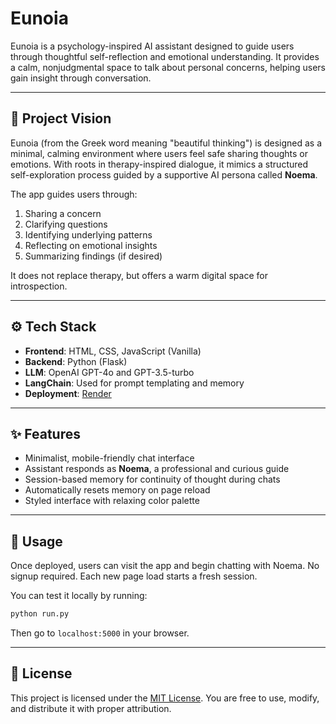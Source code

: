 # Eunoia

Eunoia is a psychology-inspired AI assistant designed to guide users through thoughtful self-reflection and emotional understanding. It provides a calm, nonjudgmental space to talk about personal concerns, helping users gain insight through conversation.

---

## 🌱 Project Vision

Eunoia (from the Greek word meaning "beautiful thinking") is designed as a minimal, calming environment where users feel safe sharing thoughts or emotions. With roots in therapy-inspired dialogue, it mimics a structured self-exploration process guided by a supportive AI persona called **Noema**.

The app guides users through:

1. Sharing a concern
2. Clarifying questions
3. Identifying underlying patterns
4. Reflecting on emotional insights
5. Summarizing findings (if desired)

It does not replace therapy, but offers a warm digital space for introspection.

---

## ⚙️ Tech Stack

- **Frontend**: HTML, CSS, JavaScript (Vanilla)
- **Backend**: Python (Flask)
- **LLM**: OpenAI GPT-4o and GPT-3.5-turbo
- **LangChain**: Used for prompt templating and memory
- **Deployment**: [Render](https://render.com)

---

## ✨ Features

- Minimalist, mobile-friendly chat interface
- Assistant responds as **Noema**, a professional and curious guide
- Session-based memory for continuity of thought during chats
- Automatically resets memory on page reload
- Styled interface with relaxing color palette

---

## 🚀 Usage

Once deployed, users can visit the app and begin chatting with Noema. No signup required. Each new page load starts a fresh session.

You can test it locally by running:

```bash
python run.py
```

Then go to `localhost:5000` in your browser.

---

## 📜 License

This project is licensed under the [MIT License](LICENSE). You are free to use, modify, and distribute it with proper attribution.